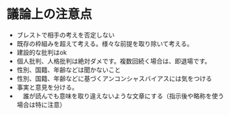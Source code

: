 # 議論上の注意点

 - ブレストで相手の考えを否定しない
 - 既存の枠組みを超えて考える。様々な前提を取り除いて考える。
 - 建設的な批判はok　
 - 個人批判、人格批判は絶対ダメです。複数回続く場合は、即退場です。
 - 性別、国籍、年齢などは聞かないこと
 - 性別、国籍、年齢などに基づくアンコンシャスバイアスには気をつける
 - 事実と意見を分ける。
 - 　誰が読んでも意味を取り違えないような文章にする（指示後や略称を使う場合は特に注意）

